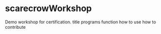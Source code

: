 # scarecrowWorkshop
Demo workshop for certification.
title
programs
function
how to use
how to contribute
